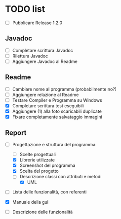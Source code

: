 # TODO list

- [ ] Pubblicare Release 1.2.0

## Javadoc
- [ ] Completare scrittura Javadoc
- [ ] Rilettura Javadoc
- [ ] Aggiungere Javadoc al Readme

## Readme
- [ ] Cambiare nome al programma (probabilmente no?)
- [ ] Aggiungere relazione al Readme
- [ ] Testare Compiler e Programma su Windows
- [x] Completare scrittura test eseguibili
- [x] Aggiungere (1) alla foto scaricabili duplicate
- [x] Fixare completamente salvataggio immagini

## Report

- [ ] Progettazione e struttura del programma
  - [ ] Scelte progettuali
  - [x] Librerie utilizzate
  - [x] Screenshot del programma
  - [x] Scelta del progetto
  - [ ] Descrizione classi con attributi e metodi
    - [x] UML
- [ ] Lista delle funzionalità, con referenti
- [x] Manuale della gui
- [ ] Descrizione delle funzionalità


